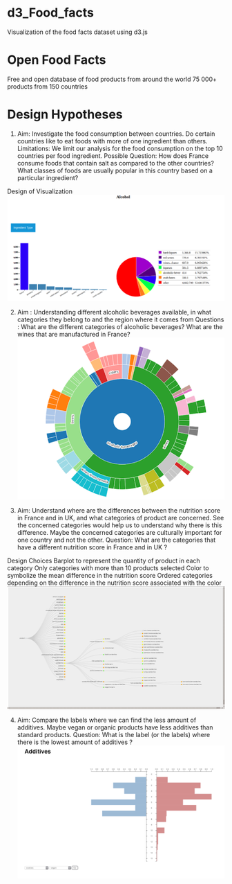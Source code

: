 # d3_Food_facts
Visualization of the food facts dataset using d3.js

# Open Food Facts
Free and open database of food products from around the world
75 000+ products from 150 countries 

# Design Hypotheses 
1. Aim: Investigate the food consumption between countries. Do certain countries like to eat foods with more of one ingredient than others.
Limitations: We limit our analysis for the food consumption on the top 10 countries per food ingredient.
Possible Question: How does France consume foods that contain salt as compared to the other countries? What classes of foods are usually popular in this country based on a particular ingredient?

Design of Visualization
![What is this](fig1.png)

2. Aim : Understanding different alcoholic beverages available, in what categories they belong to and the region where it comes from 
Questions : 
What are the different categories of alcoholic beverages?
What are the wines that are manufactured in France?
![What is this](fig2.png)

3. Aim: Understand where are the differences between the nutrition score in France and in UK, and what categories of product are concerned. See the concerned categories would help us to understand why there is this difference. Maybe the concerned categories are culturally important for one country and not the other.
Question:
What are the categories that have a different nutrition score in France and in UK ?

Design Choices
Barplot to represent the quantity of product in each category
Only categories with more than 10 products selected
Color to symbolize the mean difference in the nutrition score
Ordered categories depending on the difference in the nutrition score associated with the color
![What is this](fig3.png)

4. Aim: 
Compare the labels where we can find the less amount of additives. Maybe vegan or organic products have less additives than standard products.
Question:
What is the label (or the labels) where there is the lowest amount of additives ?
![What is this](fig4.png)




